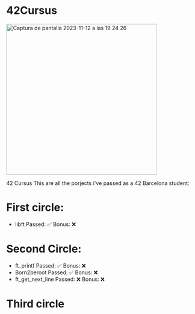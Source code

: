 # 42Cursus
<img width="400" alt="Captura de pantalla 2023-11-12 a las 19 24 26" src="https://github.com/LLuisPP/42Cursus/assets/116104082/f65a01f3-408f-4650-b605-3f83f2dfb50a">

42 Cursus
This are all the porjects i've passed as a 42 Barcelona student:

# First circle:
- libft Passed: ✅ Bonus: ❌
# Second Circle:
- ft_printf Passed: ✅ Bonus: ❌
- Born2beroot Passed: ✅ Bonus: ❌
- ft_get_next_line Passed: ❌ Bonus: ❌
# Third circle
